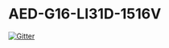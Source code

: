 # AED-G16-LI31D-1516V

[![Gitter](https://badges.gitter.im/YaibaToKen/AED-G16-LI31D-1516V.svg)](https://gitter.im/YaibaToKen/AED-G16-LI31D-1516V?utm_source=badge&utm_medium=badge&utm_campaign=pr-badge&utm_content=badge)